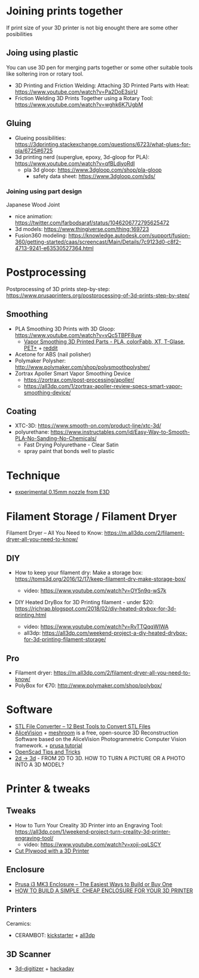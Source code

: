 # Joining prints together 
If print size of your 3D printer is not big enought there are some other posibilities

## Joing using plastic
You can use 3D pen for merging parts together or some other suitable tools like soltering iron or rotary tool.

- 3D Printing and Friction Welding: Attaching 3D Printed Parts with Heat: https://www.youtube.com/watch?v=Pa2DoE3sirU
- Friction Welding 3D Prints Together using a Rotary Tool: https://www.youtube.com/watch?v=wghk6K7UgbM

## Gluing 

- Glueing possibilities: https://3dprinting.stackexchange.com/questions/6723/what-glues-for-pla/6725#6725
- 3d printing nerd (superglue, epoxy, 3d-gloop for PLA): https://www.youtube.com/watch?v=qfBLdiyoRdI
  - pla 3d gloop: https://www.3dgloop.com/shop/pla-gloop 
    - safety data sheet: https://www.3dgloop.com/sds/

### Joining using part design 
Japanese Wood Joint
- nice animation: https://twitter.com/farbodsaraf/status/1046206772795625472
- 3d models: https://www.thingiverse.com/thing:169723
- Fusion360 modeling: https://knowledge.autodesk.com/support/fusion-360/getting-started/caas/screencast/Main/Details/7c9123d0-c8f2-4713-9241-e63530527364.html

# Postprocessing

Postprocessing of 3D prints step-by-step: https://www.prusaprinters.org/postprocessing-of-3d-prints-step-by-step/

## Smoothing 
- PLA Smoothing 3D Prints with 3D Gloop: https://www.youtube.com/watch?v=vQc5TBPF8uw
  - [Vapor Smoothing 3D Printed Parts - PLA, colorFabb, XT, T-Glase, PET+](https://www.printedsolid.com/blogs/news/37035395-vapor-smoothing-3d-printed-parts-pla-colorfabb-xt-t-glase-pet) + [reddit](https://www.reddit.com/r/3Dprinting/comments/3aaddh/does_anyone_know_of_a_chemical_that_is_to_pla_as/)
- Acetone for ABS (nail polisher)
- Polymaker Polysher: http://www.polymaker.com/shop/polysmoothpolysher/
- Zortrax Apoller Smart Vapor Smoothing Device
  - https://zortrax.com/post-processing/apoller/
  - https://all3dp.com/1/zortrax-apoller-review-specs-smart-vapor-smoothing-device/

## Coating
- XTC-3D: https://www.smooth-on.com/product-line/xtc-3d/
- polyurethane: https://www.instructables.com/id/Easy-Way-to-Smooth-PLA-No-Sanding-No-Chemicals/
  - Fast Drying Polyurethane - Clear Satin
  - spray paint that bonds well to plastic

# Technique
- [experimental 0.15mm nozzle from E3D](https://www.reddit.com/r/3Dprinting/comments/ac8aia/had_some_success_with_the_experimental_015mm/)

# Filament Storage / Filament Dryer
Filament Dryer – All You Need to Know: https://m.all3dp.com/2/filament-dryer-all-you-need-to-know/

## DIY
- How to keep your filament dry: Make a storage box: https://toms3d.org/2016/12/17/keep-filament-dry-make-storage-box/
  - video: https://www.youtube.com/watch?v=OY5n9q-wS7k

- DIY Heated DryBox for 3D Printing filament - under $20: https://richrap.blogspot.com/2018/02/diy-heated-drybox-for-3d-printing.html 
  - video: https://www.youtube.com/watch?v=RvTTQqqWIWA
  - all3dp: https://all3dp.com/weekend-project-a-diy-heated-drybox-for-3d-printing-filament-storage/

## Pro
- Filament dryer: https://m.all3dp.com/2/filament-dryer-all-you-need-to-know/
- PolyBox for €70: http://www.polymaker.com/shop/polybox/

# Software
- [STL File Converter – 12 Best Tools to Convert STL Files](https://m.all3dp.com/2/stl-file-converter-12-best-tools-to-convert-stl-files/)
- [AliceVision](https://alicevision.github.io/) + [meshroom](https://github.com/alicevision/meshroom) is a free, open-source 3D Reconstruction Software based on the AliceVision Photogrammetric Computer Vision framework. + [prusa tutorial](https://www.prusaprinters.org/photogrammetry-2-3d-scanning-simpler-better-than-ever/)
- [OpenScad Tips and Tricks](https://www.youtube.com/watch?v=Ft7mEMobFnM)
- [2d -> 3d](https://www.prusaprinters.org/from-2d-to-3d-how-to-turn-a-picture-or-a-photo-into-a-3d-model/) - FROM 2D TO 3D. HOW TO TURN A PICTURE OR A PHOTO INTO A 3D MODEL?

# Printer & tweaks
## Tweaks
- How to Turn Your Creality 3D Printer into an Engraving Tool: https://all3dp.com/1/weekend-project-turn-creality-3d-printer-engraving-tool/
  - video: https://www.youtube.com/watch?v=xoji-oqLSCY
- [Cut Plywood with a 3D Printer](https://www.youtube.com/watch?v=Ot_ATLvjAzE)

## Enclosure
- [Prusa i3 MK3 Enclosure – The Easiest Ways to Build or Buy One](https://all3dp.com/2/prusa-i3-mk3-enclosure-the-easiest-ways-to-build-or-buy-one/)
- [HOW TO BUILD A SIMPLE, CHEAP ENCLOSURE FOR YOUR 3D PRINTER](https://www.prusaprinters.org/cheap-simple-3d-printer-enclosure/)

## Printers
Ceramics:
- CERAMBOT: [kickstarter](https://www.kickstarter.com/projects/210413417/cerambot-the-most-affordable-ceramic-3d-printer/description) + [all3dp](https://all3dp.com/4/cerambot-delta-style-ceramic-3d-printer-smashing-thrits-kickstarter-goal/)

## 3D Scanner
- [3d-digitizer](http://blog.dzl.dk/2018/08/21/3d-digitizer/) + [hackaday](https://hackaday.com/2018/12/21/manual-3d-digitizer-works-a-bit-like-3-dimensional-measuring-tape/)
